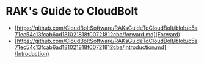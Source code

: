 # RAK's Guide to CloudBolt

* [https://github.com/CloudBoltSoftware/RAKsGuideToCloudBolt/blob/c5a71ec54c13fcab6ad181021818f00721812cba/forward.md](Forward)
* [https://github.com/CloudBoltSoftware/RAKsGuideToCloudBolt/blob/c5a71ec54c13fcab6ad181021818f00721812cba/introduction.md](Introduction)
